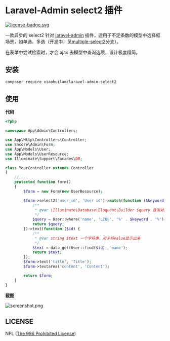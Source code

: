 # Laravel-Admin select2 插件

[![license-badge.svg](https://img.shields.io/badge/license-NPL%20(The%20996%20Prohibited%20License)-blue.svg)](./LICENSE)

一款异步的 select2 针对 [laravel-admin](http://github.com/z-song/laravel-admin/) 插件，适用于不定条数的模型中选择框场景，如单选、多选（开发中，见[multiple-select2](https://github.com/xiaohuilam/laravel-admin-select2/tree/multiple-select2)分支）。

在表单中尝试检索时，才会 ajax 去模型中查询选项，设计极度精简。

## 安装
```bash
composer require xiaohuilam/laravel-admin-select2
```

## 使用

**代码**
```php
<?php

namespace App\Admin\Controllers;

use App\Http\Controllers\Controller;
use Encore\Admin\Form;
use App\Models\User;
use App\Models\UserResource;
use Illuminate\Support\Facades\DB;

class YourController extends Controller
{
    // ...
    protected function form()
    {
        $form = new Form(new UserResource);

        $form->select2('user_id', 'User id')->match(function ($keyword) {
            /**
             * @var \Illuminate\Database\Eloquent\Builder $query 查询对象，切记如果数据模型没有text或id属性，记得as成text和id!
             */
            $query = User::where('name', 'LIKE', '%' . $keyword . '%')->select([DB::raw('name AS text'), 'id',]);
            return $query;
        })->text(function ($id) {
            /**
             * @var string $text 一个字符串，用于将value显示出来
             */
            $text = data_get(User::find($id), 'name');
            return $text;
        });
        $form->text('title', 'Title');
        $form->textarea('content', 'Content');

        return $form;
    }
}
```

**截图**

![screenshot.png](https://wantu-kw0-asset007-hz.oss-cn-hangzhou.aliyuncs.com/oxCsSnT5Yjc12ap5YTj.png)

## LICENSE

NPL ([The 996 Prohibited License](./LICENSE))

